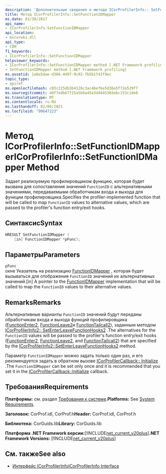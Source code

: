 ```yaml
---
description: 'Дополнительные сведения о методе ICorProfilerInfo:: SetFunctionIDMapper'
title: Метод ICorProfilerInfo::SetFunctionIDMapper
ms.date: 03/30/2017
api_name:
- ICorProfilerInfo.SetFunctionIDMapper
api_location:
- mscorwks.dll
api_type:
- COM
f1_keywords:
- ICorProfilerInfo::SetFunctionIDMapper
helpviewer_keywords:
- ICorProfilerInfo::SetFunctionIDMapper method [.NET Framework profiling]
- SetFunctionIDMapper method [.NET Framework profiling]
ms.assetid: 1a6e5dae-d366-4497-9c02-7b5b1f43f9ec
topic_type:
- apiref
ms.openlocfilehash: c03c225db3b4126c3ac46ef6e5d36a5f72e529f7
ms.sourcegitcommit: ddf7edb67715a5b9a45e3dd44536dabc153c1de0
ms.translationtype: MT
ms.contentlocale: ru-RU
ms.lasthandoff: 02/06/2021
ms.locfileid: "99647223"
---
```

# <a name="icorprofilerinfosetfunctionidmapper-method"></a><span data-ttu-id="e510b-103">Метод ICorProfilerInfo::SetFunctionIDMapper</span><span class="sxs-lookup"><span data-stu-id="e510b-103">ICorProfilerInfo::SetFunctionIDMapper Method</span></span>

<span data-ttu-id="e510b-104">Задает реализуемую профилировщиком функцию, которая будет вызвана для сопоставления значений `FunctionID` с альтернативными значениями, передаваемыми обработчикам входа и выхода для функции профилировщика.</span><span class="sxs-lookup"><span data-stu-id="e510b-104">Specifies the profiler-implemented function that will be called to map `FunctionID` values to alternative values, which are passed to the profiler's function entry/exit hooks.</span></span>  
  
## <a name="syntax"></a><span data-ttu-id="e510b-105">Синтаксис</span><span class="sxs-lookup"><span data-stu-id="e510b-105">Syntax</span></span>  
  
```cpp  
HRESULT SetFunctionIDMapper (  
    [in] FunctionIDMapper *pFunc);  
```  
  
## <a name="parameters"></a><span data-ttu-id="e510b-106">Параметры</span><span class="sxs-lookup"><span data-stu-id="e510b-106">Parameters</span></span>  

 `pFunc`  
 <span data-ttu-id="e510b-107">окне Указатель на реализацию [FunctionIDMapper](functionidmapper-function.md) , которая будет вызываться для отображения `FunctionID` значений их альтернативных значений.</span><span class="sxs-lookup"><span data-stu-id="e510b-107">[in] A pointer to the [FunctionIDMapper](functionidmapper-function.md) implementation that will be called to map the `FunctionID` values to their alternative values.</span></span>  
  
## <a name="remarks"></a><span data-ttu-id="e510b-108">Remarks</span><span class="sxs-lookup"><span data-stu-id="e510b-108">Remarks</span></span>  

 <span data-ttu-id="e510b-109">Альтернативные варианты `FunctionID` значений будут переданы обработчикам входа и выхода функций профилировщика ([FunctionEnter2](functionenter2-function.md), [FunctionLeave2](functionleave2-function.md)и [FunctionTailcall2](functiontailcall2-function.md)), заданным методом [ICorProfilerInfo2:: SetEnterLeaveFunctionHooks2](icorprofilerinfo2-setenterleavefunctionhooks2-method.md) .</span><span class="sxs-lookup"><span data-stu-id="e510b-109">The alternatives for the `FunctionID` values will be passed to the profiler's function entry/exit hooks ([FunctionEnter2](functionenter2-function.md), [FunctionLeave2](functionleave2-function.md), and [FunctionTailcall2](functiontailcall2-function.md)) that are specified by the [ICorProfilerInfo2::SetEnterLeaveFunctionHooks2](icorprofilerinfo2-setenterleavefunctionhooks2-method.md) method.</span></span>  
  
 <span data-ttu-id="e510b-110">Параметр `FunctionIDMapper` можно задать только один раз, и его рекомендуется задать в обратном вызове [ICorProfilerCallback:: Initialize](icorprofilercallback-initialize-method.md) .</span><span class="sxs-lookup"><span data-stu-id="e510b-110">The `FunctionIDMapper` can be set only once and it is recommended that you set it in the [ICorProfilerCallback::Initialize](icorprofilercallback-initialize-method.md) callback.</span></span>  
  
## <a name="requirements"></a><span data-ttu-id="e510b-111">Требования</span><span class="sxs-lookup"><span data-stu-id="e510b-111">Requirements</span></span>  

 <span data-ttu-id="e510b-112">**Платформы:** см. раздел [Требования к системе](../../get-started/system-requirements.md).</span><span class="sxs-lookup"><span data-stu-id="e510b-112">**Platforms:** See [System Requirements](../../get-started/system-requirements.md).</span></span>  
  
 <span data-ttu-id="e510b-113">**Заголовок:** CorProf.idl, CorProf.h</span><span class="sxs-lookup"><span data-stu-id="e510b-113">**Header:** CorProf.idl, CorProf.h</span></span>  
  
 <span data-ttu-id="e510b-114">**Библиотека:** CorGuids.lib</span><span class="sxs-lookup"><span data-stu-id="e510b-114">**Library:** CorGuids.lib</span></span>  
  
 <span data-ttu-id="e510b-115">**Платформа .NET Framework версии:**[!INCLUDE[net_current_v20plus](../../../../includes/net-current-v20plus-md.md)]</span><span class="sxs-lookup"><span data-stu-id="e510b-115">**.NET Framework Versions:** [!INCLUDE[net_current_v20plus](../../../../includes/net-current-v20plus-md.md)]</span></span>  
  
## <a name="see-also"></a><span data-ttu-id="e510b-116">См. также</span><span class="sxs-lookup"><span data-stu-id="e510b-116">See also</span></span>

- [<span data-ttu-id="e510b-117">Интерфейс ICorProfilerInfo</span><span class="sxs-lookup"><span data-stu-id="e510b-117">ICorProfilerInfo Interface</span></span>](icorprofilerinfo-interface.md)
